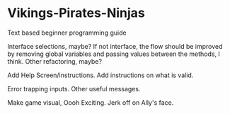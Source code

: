 # Vikings-Pirates-Ninjas
Text based beginner programming guide

Interface selections, maybe? If not interface, the flow should be improved by removing global variables and passing values between the methods, I think. 
Other refactoring, maybe?

Add Help Screen/instructions.
Add instructions on what is valid.

Error trapping inputs.
Other useful messages.

Make game visual, Oooh Exciting. 
Jerk off on Ally's face.
